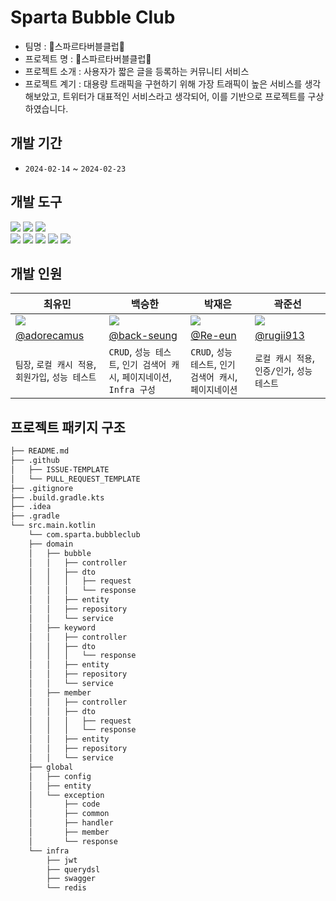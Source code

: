 # Sparta Bubble Club
- 팀명 : 🫧스파르타버블클럽🫧
- 프로젝트 명 : 🫧스파르타버블클럽🫧
- 프로젝트 소개 : 사용자가 짧은 글을 등록하는 커뮤니티 서비스
- 프로젝트 계기 : 대용량 트래픽을 구현하기 위해 가장 트래픽이 높은 서비스를 생각해보았고, 트위터가 대표적인 서비스라고 생각되어, 이를 기반으로 프로젝트를 구상하였습니다.

## 개발 기간
- `2024-02-14` ~ `2024-02-23`

## 개발 도구
<img src="https://img.shields.io/badge/Spring Boot-6DB33F?style=for-the-badge&logo=springboot&logoColor=white">
<img src="https://img.shields.io/badge/Spring Data Jpa-6DB33F?style=for-the-badge&logo=spring&logoColor=white">
<img src="https://img.shields.io/badge/Spring Security-6DB33F?style=for-the-badge&logo=spring-security&logoColor=white">
<br>
<img src="https://img.shields.io/badge/Swagger-6DB33F?style=for-the-badge&logo=swagger&logoColor=white">
<img src="https://img.shields.io/badge/MySQL-4479A1?style=for-the-badge&logo=MySQL&logoColor=white">
<img src="https://img.shields.io/badge/Redis-DC382D?style=for-the-badge&logo=redis&logoColor=white">
<img src="https://img.shields.io/badge/Kotlin-7F52FF?style=for-the-badge&logo=kotlin&logoColor=white">
<img src="https://img.shields.io/badge/IntelliJ Ultimate Idea-000000?style=for-the-badge&logo=intellijidea&logoColor=white">

## 개발 인원

| 최유민                                                       | 백승한                                                      | 박재은                                                        | 곽준선                                                        |
|-----------------------------------------------------------|----------------------------------------------------------|------------------------------------------------------------|------------------------------------------------------------|
| ![](https://avatars.githubusercontent.com/u/115597692?v=4) | ![](https://avatars.githubusercontent.com/u/84169773?v=4) | ![](https://avatars.githubusercontent.com/u/149674839?v=4) | ![](https://avatars.githubusercontent.com/u/120253044?v=4) |
| [@adorecamus](https://github.com/adorecamus)              | [@back-seung](https://github.com/back-seung)             | [@Re-eun](https://github.com/Re-eun)                       | [@rugii913](https://github.com/rugii913)                   |
| `팀장`, `로컬 캐시 적용`, `회원가입`, `성능 테스트`                        | `CRUD`, `성능 테스트`, `인기 검색어 캐시`, `페이지네이션`, `Infra 구성`      | `CRUD`, `성능 테스트`, `인기 검색어 캐시`, `페이지네이션`                    | `로컬 캐시 적용`, `인증/인가`, `성능 테스트`                                      |

## 프로젝트 패키지 구조
```markdown
├── README.md
├── .github
│   ├── ISSUE-TEMPLATE
│   └── PULL_REQUEST_TEMPLATE
├── .gitignore
├── .build.gradle.kts
├── .idea
├── .gradle
└── src.main.kotlin
    └── com.sparta.bubbleclub
    ├── domain
    │   ├── bubble
    │   │   ├── controller
    │   │   ├── dto
    │   │   │   ├── request
    │   │   │   └── response
    │   │   ├── entity
    │   │   ├── repository
    │   │   └── service
    │   ├── keyword
    │   │   ├── controller
    │   │   ├── dto
    │   │   │   └── response
    │   │   ├── entity
    │   │   ├── repository
    │   │   └── service
    │   ├── member
    │   │   ├── controller
    │   │   ├── dto
    │   │   │   ├── request
    │   │   │   └── response
    │   │   ├── entity
    │   │   ├── repository
    │   │   └── service
    ├── global
    │   ├── config
    │   ├── entity
    │   └── exception
    │       ├── code
    │       ├── common
    │       ├── handler
    │       ├── member
    │       └── response
    └── infra
        ├── jwt
        ├── querydsl
        ├── swagger
        └── redis
```



